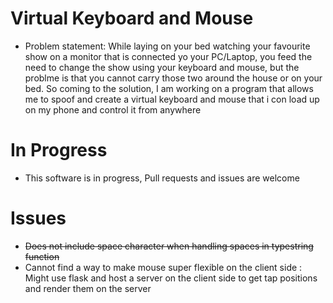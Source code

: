 # Virtual Keyboard and Mouse
- Problem statement: While laying on your bed watching your favourite show on a monitor that is connected yo your PC/Laptop, you feed the need to change the show using your keyboard and mouse, but the problme is that you cannot carry those two around the house or on your bed. So coming to the solution, I am working on a program that allows me to spoof and create a virtual keyboard and mouse that i con load up on my phone and control it from anywhere

# In Progress
- This software is in progress, Pull requests and issues are welcome

# Issues
- ~~Does not include space character when handling spaces in typestring function~~
- Cannot find a way to make mouse super flexible on the client side : Might use flask and host a server on the client side to get tap positions and render them on the server
